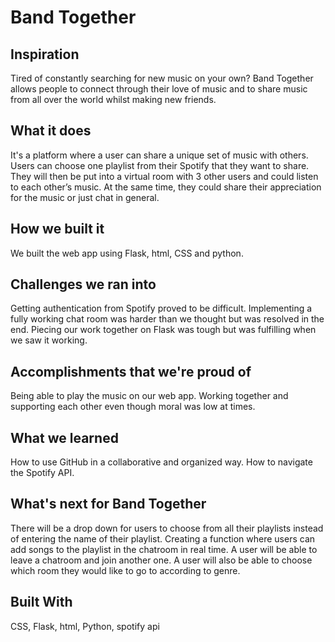 # Band Together 

## Inspiration
Tired of constantly searching for new music on your own? Band Together allows people to connect through their love of music and to share music from all over the world whilst making new friends.

## What it does
It's a platform where a user can share a unique set of music with others. Users can choose one playlist from their Spotify that they want to share. They will then be put into a virtual room with 3 other users and could listen to each other’s music. At the same time, they could share their appreciation for the music or just chat in general.

## How we built it
We built the web app using Flask, html, CSS and python.

## Challenges we ran into
Getting authentication from Spotify proved to be difficult. Implementing a fully working chat room was harder than we thought but was resolved in the end. Piecing our work together on Flask was tough but was fulfilling when we saw it working.

## Accomplishments that we're proud of
Being able to play the music on our web app. Working together and supporting each other even though moral was low at times.

## What we learned
How to use GitHub in a collaborative and organized way. How to navigate the Spotify API.

## What's next for Band Together
There will be a drop down for users to choose from all their playlists instead of entering the name of their playlist. Creating a function where users can add songs to the playlist in the chatroom in real time. A user will be able to leave a chatroom and join another one. A user will also be able to choose which room they would like to go to according to genre.

## Built With
CSS, Flask, html, Python, spotify api 
